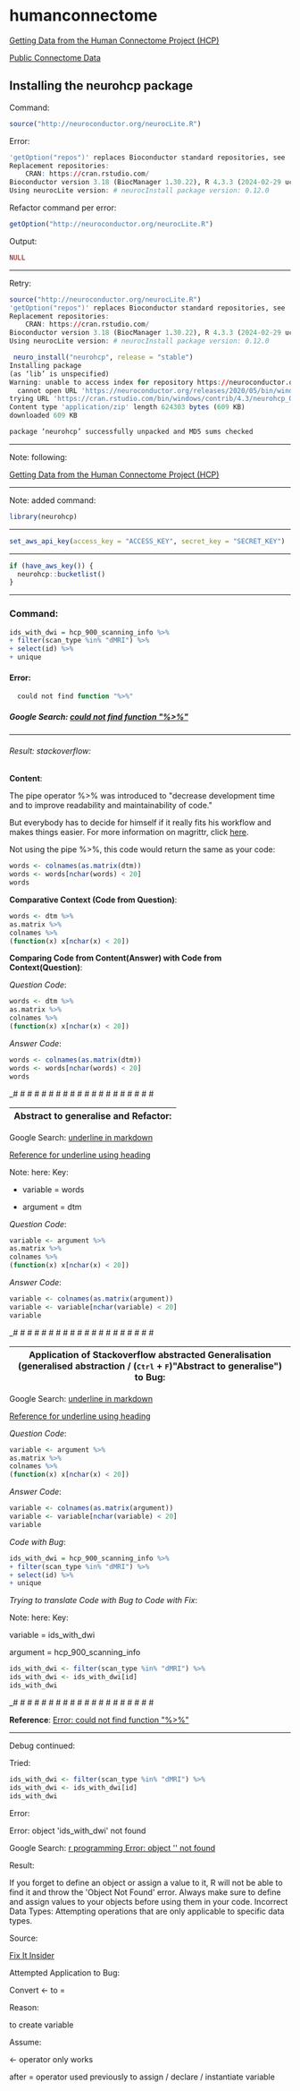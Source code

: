 # humanconnectome

[Getting Data from the Human Connectome Project (HCP)](https://cran.r-project.org/web/packages/neurohcp/vignettes/hcp.html)

[Public Connectome Data](https://db.humanconnectome.org/)

## Installing the neurohcp package

Command:

```r
source("http://neuroconductor.org/neurocLite.R")
```

Error:

```r
'getOption("repos")' replaces Bioconductor standard repositories, see 'help("repositories", package = "BiocManager")' for details.
Replacement repositories:
    CRAN: https://cran.rstudio.com/
Bioconductor version 3.18 (BiocManager 1.30.22), R 4.3.3 (2024-02-29 ucrt)
Using neurocLite version: # neurocInstall package version: 0.12.0
```

Refactor command per error:

```r
getOption("http://neuroconductor.org/neurocLite.R")
```

Output:

```r
NULL
```

____

Retry:

```r
source("http://neuroconductor.org/neurocLite.R")
'getOption("repos")' replaces Bioconductor standard repositories, see 'help("repositories", package = "BiocManager")' for details.
Replacement repositories:
    CRAN: https://cran.rstudio.com/
Bioconductor version 3.18 (BiocManager 1.30.22), R 4.3.3 (2024-02-29 ucrt)
Using neurocLite version: # neurocInstall package version: 0.12.0
```

```r
 neuro_install("neurohcp", release = "stable")
Installing package
(as ‘lib’ is unspecified)
Warning: unable to access index for repository https://neuroconductor.org/releases/2020/05/bin/windows/contrib/4.3:
  cannot open URL 'https://neuroconductor.org/releases/2020/05/bin/windows/contrib/4.3/PACKAGES'
trying URL 'https://cran.rstudio.com/bin/windows/contrib/4.3/neurohcp_0.9.0.zip'
Content type 'application/zip' length 624303 bytes (609 KB)
downloaded 609 KB

package ‘neurohcp’ successfully unpacked and MD5 sums checked
```

____

Note: following:

[Getting Data from the Human Connectome Project (HCP)](https://cran.r-project.org/web/packages/neurohcp/vignettes/hcp.html)

____

Note: added command:

```r
library(neurohcp)
```

____

```r
set_aws_api_key(access_key = "ACCESS_KEY", secret_key = "SECRET_KEY")
```

____


```r
if (have_aws_key()) {
  neurohcp::bucketlist()
}
```

____

### Command:

```r
ids_with_dwi = hcp_900_scanning_info %>% 
+ filter(scan_type %in% "dMRI") %>%
+ select(id) %>%
+ unique
```

#### Error:

```r
  could not find function "%>%"
```

##### Google Search: [could not find function "%>%"](https://www.google.com/search?q=could+not+find+function+%22%25%3E%25%22&oq=could+not+find+function+%22%25%3E%25%22&gs_lcrp=EgZjaHJvbWUyBggAEEUYOTIHCAEQABiABDIHCAIQABiABDIHCAMQABiABDIHCAQQABiABDIHCAUQABiABDIHCAYQABiABDIHCAcQABiABDIHCAgQABiABDIHCAkQABiABNIBBzg5MmowajeoAgCwAgA&sourceid=chrome&ie=UTF-8)

____

###### Result: stackoverflow: 

**Content**:

The pipe operator %>% was introduced to "decrease development time and to improve readability and maintainability of code."

But everybody has to decide for himself if it really fits his workflow and makes things easier. For more information on magrittr, click [here](http://cran.r-project.org/web/packages/magrittr/vignettes/magrittr.html).

Not using the pipe %>%, this code would return the same as your code:

```r
words <- colnames(as.matrix(dtm))
words <- words[nchar(words) < 20]
words
```

**Comparative Context (Code from Question)**:

```r
words <- dtm %>%
as.matrix %>%
colnames %>%
(function(x) x[nchar(x) < 20])
```

**Comparing Code from Content(Answer) with Code from Context(Question)**:

*Question Code*:

```r
words <- dtm %>%
as.matrix %>%
colnames %>%
(function(x) x[nchar(x) < 20])
```

*Answer Code*:

```r
words <- colnames(as.matrix(dtm))
words <- words[nchar(words) < 20]
words
```

_# # # # # # # # # # # # # # # # # # # # 

|Abstract to generalise and Refactor:|
|------------------------------------|

Google Search: [underline in markdown](https://www.google.com/search?q=underline+in+markdown&oq=underline+in+markdown&gs_lcrp=EgZjaHJvbWUyCQgAEEUYORiABDIHCAEQABiABDIHCAIQABiABDIHCAMQABiABDIICAQQABgWGB4yCAgFEAAYFhgeMgoIBhAAGA8YFhgeMggIBxAAGBYYHjIICAgQABgWGB4yCAgJEAAYFhge0gEIMzc4OWowajeoAgCwAgA&sourceid=chrome&ie=UTF-8)

[Reference for underline using heading](https://www.ionos.com/digitalguide/websites/web-development/markdown/#:~:text=Text%20can't%20be%20underlined,usually%20inadvisable%20to%20do%20so.)

Note: here: Key:

- variable = words

- argument = dtm



*Question Code*:

```r
variable <- argument %>%
as.matrix %>%
colnames %>%
(function(x) x[nchar(x) < 20])
```

*Answer Code*:

```r
variable <- colnames(as.matrix(argument))
variable <- variable[nchar(variable) < 20]
variable
```

_# # # # # # # # # # # # # # # # # # # # 

|Application of Stackoverflow abstracted Generalisation (generalised abstraction / (<kbd>Ctrl</kbd> + <kbd>F</kbd>)"Abstract to generalise") to Bug:|
|---------------------------------------------|

Google Search: [underline in markdown](https://www.google.com/search?q=underline+in+markdown&oq=underline+in+markdown&gs_lcrp=EgZjaHJvbWUyCQgAEEUYORiABDIHCAEQABiABDIHCAIQABiABDIHCAMQABiABDIICAQQABgWGB4yCAgFEAAYFhgeMgoIBhAAGA8YFhgeMggIBxAAGBYYHjIICAgQABgWGB4yCAgJEAAYFhge0gEIMzc4OWowajeoAgCwAgA&sourceid=chrome&ie=UTF-8)

[Reference for underline using heading](https://www.ionos.com/digitalguide/websites/web-development/markdown/#:~:text=Text%20can't%20be%20underlined,usually%20inadvisable%20to%20do%20so.)

*Question Code*:

```r
variable <- argument %>%
as.matrix %>%
colnames %>%
(function(x) x[nchar(x) < 20])
```

*Answer Code*:

```r
variable <- colnames(as.matrix(argument))
variable <- variable[nchar(variable) < 20]
variable
```

*Code with Bug*:

```r
ids_with_dwi = hcp_900_scanning_info %>% 
+ filter(scan_type %in% "dMRI") %>%
+ select(id) %>%
+ unique
```

*Trying to translate Code with Bug to Code with Fix*:

Note: here: Key:

variable = ids_with_dwi

argument = hcp_900_scanning_info

```r
ids_with_dwi <- filter(scan_type %in% "dMRI") %>%
ids_with_dwi <- ids_with_dwi[id] 
ids_with_dwi
```


_# # # # # # # # # # # # # # # # # # # # 

**Reference**: [Error: could not find function "%>%"](https://stackoverflow.com/questions/30248583/error-could-not-find-function)

____

Debug continued:

Tried:

```r
ids_with_dwi <- filter(scan_type %in% "dMRI") %>%
ids_with_dwi <- ids_with_dwi[id] 
ids_with_dwi
```

Error:

Error: object 'ids_with_dwi' not found

Google Search: [r programming Error: object '' not found](https://www.google.com/search?q=r+programming+Error%3A+object+%27%27+not+found&oq=r+programming+Error%3A+object+%27%27+not+found&gs_lcrp=EgZjaHJvbWUyBggAEEUYOTIGCAEQRRhAMgYIAhBFGEDSAQkxNDkxMmowajeoAgCwAgA&sourceid=chrome&ie=UTF-8)

Result:

If you forget to define an object or assign a value to it, R will not be able to find it and throw the 'Object Not Found' error. Always make sure to define and assign values to your objects before using them in your code. Incorrect Data Types: Attempting operations that are only applicable to specific data types.

Source:

[Fix It Insider](https://fixitinsider.com/how-to-fix-object-not-found-error-in-r/#:~:text=If%20you%20forget%20to%20define,applicable%20to%20specific%20data%20types.)

Attempted Application to Bug:

Convert <- to =

Reason:

to create variable

Assume:

<- operator only works

after = operator used previously to assign / declare / instantiate variable

